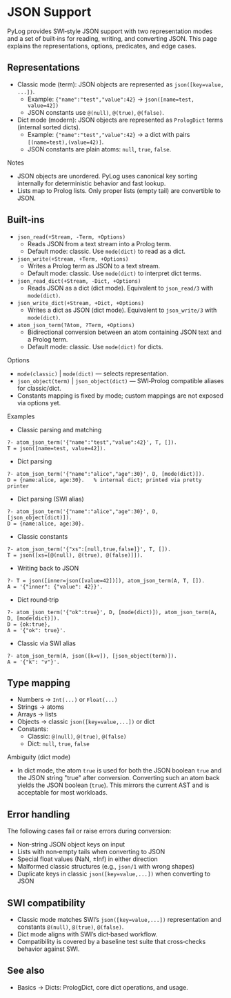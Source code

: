 # JSON Support

PyLog provides SWI‑style JSON support with two representation modes and a set of built‑ins for reading, writing, and converting JSON. This page explains the representations, options, predicates, and edge cases.

## Representations

- Classic mode (term): JSON objects are represented as `json([key=value, ...])`.
  - Example: `{"name":"test","value":42}` → `json([name=test, value=42])`
  - JSON constants use `@(null)`, `@(true)`, `@(false)`.
- Dict mode (modern): JSON objects are represented as `PrologDict` terms (internal sorted dicts).
  - Example: `{"name":"test","value":42}` → a dict with pairs `[(name=test),(value=42)]`.
  - JSON constants are plain atoms: `null`, `true`, `false`.

Notes
- JSON objects are unordered. PyLog uses canonical key sorting internally for deterministic behavior and fast lookup.
- Lists map to Prolog lists. Only proper lists (empty tail) are convertible to JSON.

## Built‑ins

- `json_read(+Stream, -Term, +Options)`
  - Reads JSON from a text stream into a Prolog term.
  - Default mode: classic. Use `mode(dict)` to read as a dict.
- `json_write(+Stream, +Term, +Options)`
  - Writes a Prolog term as JSON to a text stream.
  - Default mode: classic. Use `mode(dict)` to interpret dict terms.
- `json_read_dict(+Stream, -Dict, +Options)`
  - Reads JSON as a dict (dict mode). Equivalent to `json_read/3` with `mode(dict)`.
- `json_write_dict(+Stream, +Dict, +Options)`
  - Writes a dict as JSON (dict mode). Equivalent to `json_write/3` with `mode(dict)`.
- `atom_json_term(?Atom, ?Term, +Options)`
  - Bidirectional conversion between an atom containing JSON text and a Prolog term.
  - Default mode: classic. Use `mode(dict)` for dicts.

Options
- `mode(classic)` | `mode(dict)` — selects representation.
- `json_object(term)` | `json_object(dict)` — SWI‑Prolog compatible aliases for classic/dict.
- Constants mapping is fixed by mode; custom mappings are not exposed via options yet.

Examples

- Classic parsing and matching
```
?- atom_json_term('{"name":"test","value":42}', T, []).
T = json([name=test, value=42]).
```

- Dict parsing
```
?- atom_json_term('{"name":"alice","age":30}', D, [mode(dict)]).
D = {name:alice, age:30}.   % internal dict; printed via pretty printer
```

- Dict parsing (SWI alias)
```
?- atom_json_term('{"name":"alice","age":30}', D, [json_object(dict)]).
D = {name:alice, age:30}.
```

- Classic constants
```
?- atom_json_term('{"xs":[null,true,false]}', T, []).
T = json([xs=[@(null), @(true), @(false)]]).
```

- Writing back to JSON
```
?- T = json([inner=json([value=42])]), atom_json_term(A, T, []).
A = '{"inner": {"value": 42}}'.
```

- Dict round‑trip
```
?- atom_json_term('{"ok":true}', D, [mode(dict)]), atom_json_term(A, D, [mode(dict)]).
D = {ok:true},
A = '{"ok": true}'.
```

- Classic via SWI alias
```
?- atom_json_term(A, json([k=v]), [json_object(term)]).
A = '{"k": "v"}'.
```

## Type mapping

- Numbers → `Int(...)` or `Float(...)`
- Strings → atoms
- Arrays → lists
- Objects → classic `json([key=value,...])` or dict
- Constants:
  - Classic: `@(null)`, `@(true)`, `@(false)`
  - Dict: `null`, `true`, `false`

Ambiguity (dict mode)
- In dict mode, the atom `true` is used for both the JSON boolean `true` and the JSON string "true" after conversion. Converting such an atom back yields the JSON boolean (`true`). This mirrors the current AST and is acceptable for most workloads.

## Error handling

The following cases fail or raise errors during conversion:
- Non‑string JSON object keys on input
- Lists with non‑empty tails when converting to JSON
- Special float values (NaN, ±Inf) in either direction
- Malformed classic structures (e.g., `json/1` with wrong shapes)
- Duplicate keys in classic `json([key=value,...])` when converting to JSON

## SWI compatibility

- Classic mode matches SWI’s `json([key=value,...])` representation and constants `@(null)`, `@(true)`, `@(false)`.
- Dict mode aligns with SWI’s dict‑based workflow.
- Compatibility is covered by a baseline test suite that cross‑checks behavior against SWI.

## See also

- Basics → Dicts: PrologDict, core dict operations, and usage.
